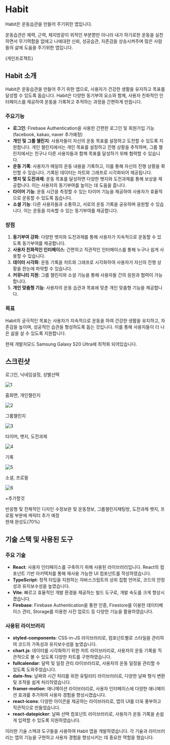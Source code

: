 # Habit

Habit은 운동습관을 만들어 주기위한 앱입니다.

운동습관은 체력, 근력, 체지방같이 외적인 부분뿐만 아니라
내가 하기로한 운동을 실천하면서 무기력함을 없애고 나에대한 신뢰, 성공습관, 자존감을 상승시켜주며 많은 사람들의 삶에 도움을 주기위한 앱입니다.

(개인프로젝트)

## Habit 소개

Habit은 운동습관을 만들어 주기 위한 앱으로, 사용자가 건강한 생활을 유지하고 목표를 달성할 수 있도록 돕습니다. Habit은 다양한 동기부여 요소와 함께, 사용자 친화적인 인터페이스를 제공하여 운동을 기록하고 추적하는 과정을 간편하게 만듭니다.

### 주요기능

- **로그인**: Firebase Authentication을 사용한 간편한 로그인 및 회원가입 기능 (facebook, kakao, naver 추가예정)
- **개인 및 그룹 챌린지**: 사용자들이 자신의 운동 목표를 설정하고 도전할 수 있도록 지원합니다. 개인 챌린지에서는 개인 목표를 설정하고 진행 상황을 추적하며, 그룹 챌린지에서는 친구나 다른 사용자들과 함께 목표를 달성하기 위해 협력할 수 있습니다.
- **운동 기록**: 사용자가 매일의 운동 내용을 기록하고, 이를 통해 자신의 진행 상황을 확인할 수 있습니다. 기록된 데이터는 차트와 그래프로 시각화되어 제공됩니다.
- **뱃지 및 도전과제**: 운동 목표를 달성하면 다양한 뱃지와 도전과제를 통해 보상을 제공합니다. 이는 사용자의 동기부여를 높이는 데 도움을 줍니다.
- **타이머 기능**: 운동 시간을 측정할 수 있는 타이머 기능을 제공하여 사용자가 효율적으로 운동할 수 있도록 돕습니다.
- **소셜 기능**: 다른 사용자들과 소통하고, 서로의 운동 기록을 공유하며 응원할 수 있습니다. 이는 운동을 지속할 수 있는 동기부여를 제공합니다.

### 장점

1. **동기부여 강화**: 다양한 뱃지와 도전과제를 통해 사용자가 지속적으로 운동할 수 있도록 동기부여를 제공합니다.
2. **사용자 친화적인 인터페이스**: 간편하고 직관적인 인터페이스를 통해 누구나 쉽게 사용할 수 있습니다.
3. **데이터 시각화**: 운동 기록을 차트와 그래프로 시각화하여 사용자가 자신의 진행 상황을 한눈에 파악할 수 있습니다.
4. **커뮤니티 지원**: 그룹 챌린지와 소셜 기능을 통해 사용자들 간의 응원과 협력이 가능합니다.
5. **개인 맞춤형 기능**: 사용자의 운동 습관과 목표에 맞춘 개인 맞춤형 기능을 제공합니다.

### 목표

Habit의 궁극적인 목표는 사용자가 지속적으로 운동을 하여 건강한 생활을 유지하고, 자존감을 높이며, 성공적인 습관을 형성하도록 돕는 것입니다. 이를 통해 사용자들이 더 나은 삶을 살 수 있도록 지원합니다.

현재 개발자모드 Samsung Galaxy S20 Ultra에 최적화 되어있습니다.

## 스크린샷

로그인, 닉네임설정, 성별선택

![1](https://github.com/kangdongu/exercise/assets/162076741/e73be311-a56a-4566-8308-9d51fbabc3c2)


홈화면, 개인챌린지

![2](https://github.com/kangdongu/exercise/assets/162076741/eb5711a9-7d5a-4e1c-8433-c8e48ede5c26)


그룹챌린지

![3](https://github.com/kangdongu/exercise/assets/162076741/479213f6-91f8-466f-963a-47813cdfbb6c)


타이머, 뱃지, 도전과제

![4](https://github.com/kangdongu/exercise/assets/162076741/814d159f-4177-4f8a-80a9-4401555417d2)


기록

![5](https://github.com/kangdongu/exercise/assets/162076741/f2d6607e-0a03-4785-bf7b-11e9adc060b5)


소셜, 프로필

![6](https://github.com/kangdongu/exercise/assets/162076741/1ec28212-7212-4cc2-9246-e910d3d5a7bc)

+추가할것

반응형 및 전체적인 디자인 수정보완 및 운동정보, 그룹챌린지채팅방, 도전과제 뱃지, 프로필 부분에 캐릭터 추가 예정<br /> 현재 완성도(70%)

## 기술 스택 및 사용된 도구

### 주요 기술

- **React**: 사용자 인터페이스를 구축하기 위해 사용된 라이브러리입니다. React의 컴포넌트 기반 아키텍처를 통해 재사용 가능한 UI 컴포넌트를 작성하였습니다.
- **TypeScript**: 정적 타입을 지원하는 자바스크립트의 상위 집합 언어로, 코드의 안정성과 유지보수성을 높였습니다.
- **Vite**: 빠르고 효율적인 개발 환경을 제공하는 빌드 도구로, 개발 속도를 크게 향상시켰습니다.
- **Firebase**: Firebase Authentication을 통한 인증, Firestore를 이용한 데이터베이스 관리, Storage를 이용한 사진 업로드 등 다양한 기능을 활용하였습니다.

### 사용된 라이브러리

- **styled-components**: CSS-in-JS 라이브러리로, 컴포넌트별로 스타일을 관리하여 코드의 가독성과 유지보수성을 높였습니다.
- **chart.js**: 데이터를 시각화하기 위한 차트 라이브러리로, 사용자의 운동 기록을 직관적으로 볼 수 있도록 다양한 차트를 구현하였습니다.
- **fullcalendar**: 달력 및 일정 관리 라이브러리로, 사용자의 운동 일정을 관리할 수 있도록 도와주었습니다.
- **date-fns**: 날짜와 시간 처리를 위한 유틸리티 라이브러리로, 다양한 날짜 형식 변환 및 조작을 쉽게 처리하였습니다.
- **framer-motion**: 애니메이션 라이브러리로, 사용자 인터페이스에 다양한 애니메이션 효과를 추가하여 사용자 경험을 향상시켰습니다.
- **react-icons**: 다양한 아이콘을 제공하는 라이브러리로, 앱의 UI를 더욱 풍부하고 직관적으로 만들었습니다.
- **react-datepicker**: 날짜 선택 컴포넌트 라이브러리로, 사용자가 운동 기록을 손쉽게 입력할 수 있도록 지원하였습니다.

이러한 기술 스택과 도구들을 사용하여 Habit 앱을 개발하였습니다. 각 기술과 라이브러리는 앱의 기능을 구현하고 사용자 경험을 향상시키는 데 중요한 역할을 했습니다.




